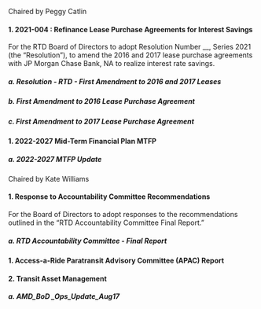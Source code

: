 Chaired by Peggy Catlin

#### 1. 2021-004 : Refinance Lease Purchase Agreements for Interest Savings

For the RTD Board of Directors to adopt Resolution Number __, Series 2021 (the “Resolution”), to amend the 2016 and 2017 lease purchase agreements with JP Morgan Chase Bank, NA to realize interest rate savings.

##### a. Resolution - RTD - First Amendment to 2016 and 2017 Leases

##### b. First Amendment to 2016 Lease Purchase Agreement

##### c. First Amendment to 2017 Lease Purchase Agreement

#### 1. 2022-2027 Mid-Term Financial Plan MTFP

##### a. 2022-2027 MTFP Update

Chaired by Kate Williams

#### 1. Response to Accountability Committee Recommendations

For the Board of Directors to adopt responses to the recommendations outlined in the “RTD Accountability Committee Final Report.”

##### a. RTD Accountability Committee - Final Report

#### 1. Access-a-Ride Paratransit Advisory Committee (APAC) Report

#### 2. Transit Asset Management

##### a. AMD_BoD _Ops_Update_Aug17